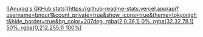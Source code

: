 [![Anurag's GitHub stats](https://github-readme-stats.vercel.app/api?username=bnour1&count_private=true&show_icons=true&theme=tokyonight&hide_border=true&bg_color=207deg, rgba(2,0,36,1) 0%, rgba(32,32,78,1) 50%, rgba(0,212,255,1) 100%)](https://github.com/anuraghazra/github-readme-stats)
